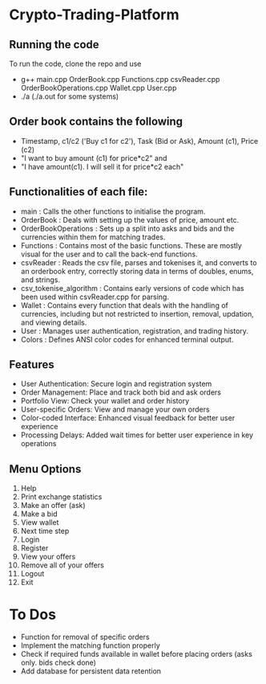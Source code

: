 # Crypto-Trading-Platform

## Running the code
To run the code, clone the repo and use 
- g++ main.cpp OrderBook.cpp Functions.cpp csvReader.cpp OrderBookOperations.cpp Wallet.cpp User.cpp
- ./a   (./a.out for some systems)


## Order book contains the following
- Timestamp, c1/c2 ('Buy c1 for c2'), Task (Bid or Ask), Amount (c1), Price (c2)
- "I want to buy amount (c1) for price*c2" and  
- "I have amount(c1). I will sell it for price*c2 each"

## Functionalities of each file:
- main : Calls the other functions to initialise the program.
- OrderBook : Deals with setting up the values of price, amount etc.
- OrderBookOperations : Sets up a split into asks and bids and the currencies within them for matching trades.
- Functions : Contains most of the basic functions. These are mostly visual for the user and to call the back-end functions. 
- csvReader : Reads the csv file, parses and tokenises it, and converts to an orderbook entry, correctly storing data in terms of doubles, enums, and strings. 
- csv_tokenise_algorithm : Contains early versions of code which has been used within csvReader.cpp for parsing.
- Wallet : Contains every function that deals with the handling of currencies, including but not restricted to insertion, removal, updation, and viewing details.
- User : Manages user authentication, registration, and trading history.
- Colors : Defines ANSI color codes for enhanced terminal output.

## Features
- User Authentication: Secure login and registration system
- Order Management: Place and track both bid and ask orders
- Portfolio View: Check your wallet and order history
- User-specific Orders: View and manage your own orders
- Color-coded Interface: Enhanced visual feedback for better user experience
- Processing Delays: Added wait times for better user experience in key operations

## Menu Options
1. Help
2. Print exchange statistics
3. Make an offer (ask)
4. Make a bid
5. View wallet
6. Next time step
7. Login
8. Register
9. View your offers
10. Remove all of your offers
11. Logout
12. Exit

# To Dos
- Function for removal of specific orders
- Implement the matching function properly
- Check if required funds available in wallet before placing orders (asks only. bids check done)
- Add database for persistent data retention

